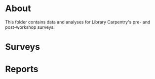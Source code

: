 # About 
This folder contains data and analyses for Library Carpentry's pre- and post-workshop surveys. 

# Surveys

# Reports
